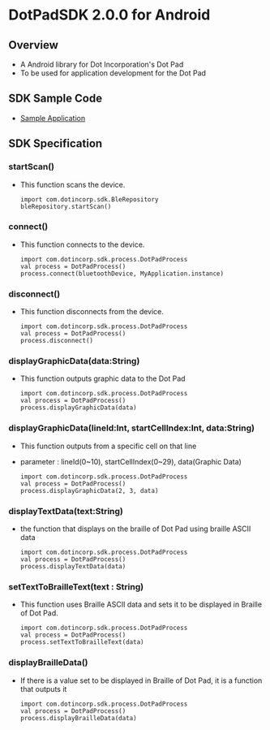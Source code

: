 # DotPadSDK 2.0.0 for Android

## Overview
* A Android library for Dot Incorporation's Dot Pad
* To be used for application development for the Dot Pad

## SDK Sample Code
* [Sample Application](https://github.com/dotincorp/dotpad-sample-code/tree/main/Android/2.0.0)

## SDK Specification
### startScan()
* This function scans the device.
    ```
    import com.dotincorp.sdk.BleRepository
    bleRepository.startScan()
    ```

### connect()
* This function connects to the device.
    ```
    import com.dotincorp.sdk.process.DotPadProcess
    val process = DotPadProcess()
    process.connect(bluetoothDevice, MyApplication.instance)
    ```    

### disconnect()
* This function disconnects from the device.
    ```
    import com.dotincorp.sdk.process.DotPadProcess
    val process = DotPadProcess()
    process.disconnect()
    ```    

### displayGraphicData(data:String)
* This function outputs graphic data to the Dot Pad
    ```
    import com.dotincorp.sdk.process.DotPadProcess
    val process = DotPadProcess()
    process.displayGraphicData(data)
    ```

### displayGraphicData(lineId:Int, startCellIndex:Int, data:String)
* This function outputs from a specific cell on that line
* parameter : lineId(0~10), startCellIndex(0~29), data(Graphic Data)

    ```
    import com.dotincorp.sdk.process.DotPadProcess
    val process = DotPadProcess()
    process.displayGraphicData(2, 3, data)
    ```

### displayTextData(text:String)
* the function that displays on the braille of Dot Pad using braille ASCII data
    ```
    import com.dotincorp.sdk.process.DotPadProcess
    val process = DotPadProcess()
    process.displayTextData(data)
    ```

### setTextToBrailleText(text : String)
* This function uses Braille ASCII data and sets it to be displayed in Braille of Dot Pad.
    ```
    import com.dotincorp.sdk.process.DotPadProcess
    val process = DotPadProcess()
    process.setTextToBrailleText(data)
    ```

### displayBrailleData()
* If there is a value set to be displayed in Braille of Dot Pad, it is a function that outputs it
    ```
    import com.dotincorp.sdk.process.DotPadProcess
    val process = DotPadProcess()
    process.displayBrailleData(data)
    ```
